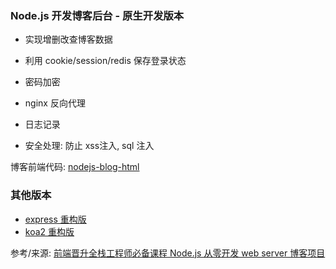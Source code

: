 ### Node.js 开发博客后台 - 原生开发版本

- 实现增删改查博客数据

- 利用 cookie/session/redis 保存登录状态
  
- 密码加密

- nginx 反向代理

- 日志记录

- 安全处理: 防止 xss注入, sql 注入

博客前端代码: [nodejs-blog-html](https://github.com/liguoyou/nodejs-blog-html)

### 其他版本

- [express 重构版](https://github.com/liguoyou/nodejs-express-blog)
- [koa2 重构版](https://github.com/liguoyou/nodejs-koa2-blog)

参考/来源: [前端晋升全栈工程师必备课程 Node.js 从零开发 web server 博客项目](https://coding.imooc.com/class/320.html)
